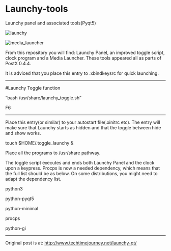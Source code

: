 # Launchy-tools
Launchy panel and associated tools(Pyqt5)


![launchy](https://user-images.githubusercontent.com/29865797/28211941-db13ff86-68a7-11e7-8c1a-889d3e2dfa17.jpg)

![media_launcher](https://user-images.githubusercontent.com/29865797/28211946-ddce9d08-68a7-11e7-8c01-62df60f665d6.jpg)


From this repository you will find: 
Launchy Panel, an improved toggle script, clock program and a Media Launcher. These tools appeared all as parts of PostX 0.4.4.

It is adviced that you place this entry to .xbindkeysrc for quick launching.

----------------------------
#Launchy Toggle function

“bash /usr/share/launchy_toggle.sh”

F6

---------------------------
Place this entry(or similar) to your autostart file(.xinitrc etc). The entry will make sure that Launchy starts as hidden and that the toggle between hide and show works.

touch $HOME/.toggle_launchy &

Place all the programs to /usr/share pathway.

The toggle script executes and ends both Launchy Panel and the clock upon a keypress. Procps is now a needed dependency, which means that the full list should be as  below. On some distributions, you might need to adapt the dependency list.

python3 

python-pyqt5 

python-minimal 

procps 

python-gi


_______________________
Original post is at:
http://www.techtimejourney.net/launchy-qt/
